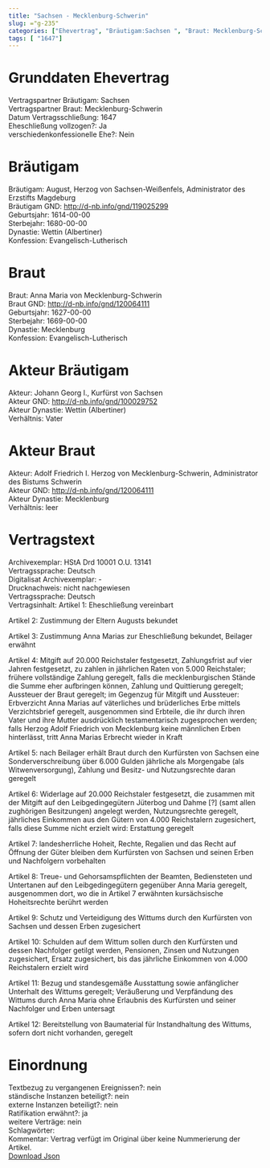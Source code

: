 ```yaml
---
title: "Sachsen - Mecklenburg-Schwerin"
slug: ="g-235"
categories: ["Ehevertrag", "Bräutigam:Sachsen ", "Braut: Mecklenburg-Schwerin", "Eheschließung vollzogen?:Ja", "verschiedenkonfessionelle Ehe?:Nein", "Dynastie Bräutigam:Wettin (Albertiner)", "Akteur Bräutigam:Johann Georg I., Kurfürst von Sachsen", "Akteur Braut:Adolf Friedrich I. Herzog von Mecklenburg-Schwerin, Administrator des Bistums Schwerin", "Textbezug?:nein", "Ständisch?:nein", "Ratifikation?:ja", "Sonstiges?:nein", "Bräutigam:Sachsen ", "Braut: Mecklenburg-Schwerin"]
tags: [ "1647"]
---
```

<!--more-->

# Grunddaten Ehevertrag

Vertragspartner Bräutigam: Sachsen <br>
Vertragspartner Braut: Mecklenburg-Schwerin<br>
Datum Vertragsschließung: 1647<br>
Eheschließung vollzogen?: Ja<br>
verschiedenkonfessionelle Ehe?: Nein<br>
# Bräutigam

Bräutigam: August, Herzog von Sachsen-Weißenfels, Administrator des Erzstifts Magdeburg<br>
Bräutigam GND: http://d-nb.info/gnd/119025299<br>
Geburtsjahr: 1614-00-00<br>
Sterbejahr: 1680-00-00<br>
Dynastie: Wettin (Albertiner)<br>
Konfession: Evangelisch-Lutherisch<br>
# Braut

Braut: Anna Maria von Mecklenburg-Schwerin<br>
Braut GND: http://d-nb.info/gnd/120064111<br>
Geburtsjahr: 1627-00-00<br>
Sterbejahr: 1669-00-00<br>
Dynastie: Mecklenburg<br>
Konfession: Evangelisch-Lutherisch<br>
# Akteur Bräutigam

Akteur: Johann Georg I., Kurfürst von Sachsen<br>
Akteur GND: http://d-nb.info/gnd/100029752<br>
Akteur Dynastie: Wettin (Albertiner)<br>
Verhältnis: Vater<br>
# Akteur Braut

Akteur: Adolf Friedrich I. Herzog von Mecklenburg-Schwerin, Administrator des Bistums Schwerin<br>
Akteur GND: http://d-nb.info/gnd/120064111<br>
Akteur Dynastie: Mecklenburg<br>
Verhältnis: leer<br>
# Vertragstext

Archivexemplar: HStA Drd 10001 O.U. 13141<br>
Vertragssprache: Deutsch<br>
Digitalisat Archivexemplar: -<br>
Drucknachweis: nicht nachgewiesen<br>
Vertragssprache: Deutsch<br>
Vertragsinhalt: Artikel 1: Eheschließung vereinbart 

Artikel 2: Zustimmung der Eltern Augusts bekundet

Artikel 3: Zustimmung Anna Marias zur Eheschließung bekundet, Beilager erwähnt

Artikel 4: Mitgift auf 20.000 Reichstaler festgesetzt, Zahlungsfrist auf vier Jahren festgesetzt, zu zahlen in jährlichen Raten von 5.000 Reichstaler; frühere vollständige Zahlung geregelt, falls die mecklenburgischen Stände die Summe eher aufbringen können, Zahlung und Quittierung geregelt; Aussteuer der Braut geregelt; im Gegenzug für Mitgift und Aussteuer: Erbverzicht Anna Marias auf väterliches und brüderliches Erbe mittels Verzichtsbrief geregelt, ausgenommen sind Erbteile, die ihr durch ihren Vater und ihre Mutter ausdrücklich testamentarisch zugesprochen werden; falls Herzog Adolf Friedrich von Mecklenburg keine männlichen Erben hinterlässt, tritt Anna Marias Erbrecht wieder in Kraft

Artikel 5: nach Beilager erhält Braut durch den Kurfürsten von Sachsen eine Sonderverschreibung über 6.000 Gulden jährliche als Morgengabe (als Witwenversorgung), Zahlung und Besitz- und Nutzungsrechte daran geregelt

Artikel 6: Widerlage auf 20.000 Reichstaler festgesetzt, die zusammen mit der Mitgift auf den Leibgedingegütern Jüterbog und Dahme [?] (samt allen zughörigen Besitzungen) angelegt werden, Nutzungsrechte geregelt, jährliches Einkommen aus den Gütern von 4.000 Reichstalern zugesichert, falls diese Summe nicht erzielt wird: Erstattung geregelt

Artikel 7: landesherrliche Hoheit, Rechte, Regalien und das Recht auf Öffnung der Güter bleiben dem Kurfürsten von Sachsen und seinen Erben und Nachfolgern vorbehalten

Artikel 8: Treue- und Gehorsamspflichten der Beamten, Bediensteten und Untertanen auf den Leibgedingegütern gegenüber Anna Maria geregelt, ausgenommen dort, wo die in Artikel 7 erwähnten kursächsische Hoheitsrechte berührt werden

Artikel 9: Schutz und Verteidigung des Wittums durch den Kurfürsten von Sachsen und dessen Erben zugesichert

Artikel 10: Schulden auf dem Wittum sollen durch den Kurfürsten und dessen Nachfolger getilgt werden, Pensionen, Zinsen und Nutzungen zugesichert, Ersatz zugesichert, bis das jährliche Einkommen von 4.000 Reichstalern erzielt wird

Artikel 11: Bezug und standesgemäße Ausstattung sowie anfänglicher Unterhalt des Wittums geregelt; Veräußerung und Verpfändung des Wittums durch Anna Maria ohne Erlaubnis des Kurfürsten und seiner Nachfolger und Erben untersagt

Artikel 12: Bereitstellung von Baumaterial für Instandhaltung des Wittums, sofern dort nicht vorhanden, geregelt <br>
# Einordnung

Textbezug zu vergangenen Ereignissen?: nein<br>
ständische Instanzen beteiligt?: nein<br>
externe Instanzen beteiligt?: nein<br>
Ratifikation erwähnt?: ja<br>
weitere Verträge: nein<br>
Schlagwörter: <br>
Kommentar: Vertrag verfügt im Original über keine Nummerierung der Artikel.<br>
[Download Json](/vertraege/vertrag-235.json)